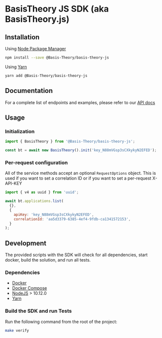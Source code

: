 # BasisTheory JS SDK (aka BasisTheory.js)

## Installation

Using [Node Package Manager](https://docs.npmjs.com/)

```sh
npm install --save @Basis-Theory/basis-theory-js
```

Using [Yarn](https://classic.yarnpkg.com/en/docs/)

```sh
yarn add @Basis-Theory/basis-theory-js
```

## Documentation

For a complete list of endpoints and examples, please refer to our [API docs](https://docs.basistheory.com/api-reference/?javascript#introduction)

## Usage

### Initialization

```javascript
import { BasisTheory } from '@Basis-Theory/basis-theory-js';

const bt = await new BasisTheory().init('key_N88mVGsp3sCXkykyN2EFED'); // replace with your application key
```

### Per-request configuration

All of the service methods accept an optional `RequestOptions` object. This is used if you want to set a correlation ID or if you want to set a per-request X-API-KEY

```javascript
import { v4 as uuid } from 'uuid';

await bt.applications.list(
  {},
  {
    apiKey: 'key_N88mVGsp3sCXkykyN2EFED',
    correlationId: 'aa5d3379-6385-4ef4-9fdb-ca1341572153',
  }
);
```

## Development

The provided scripts with the SDK will check for all dependencies, start docker, build the solution, and run all tests.

### Dependencies

- [Docker](https://www.docker.com/products/docker-desktop)
- [Docker Compose](https://www.docker.com/products/docker-desktop)
- [NodeJS](https://nodejs.org/en/) > 10.12.0
- [Yarn](https://classic.yarnpkg.com/en/docs/)

### Build the SDK and run Tests

Run the following command from the root of the project:

```sh
make verify
```
